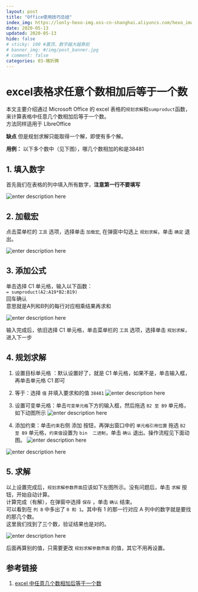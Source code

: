 ```yaml
---
layout: post
title: "Office使用技巧总结"
index_img: https://lonly-hexo-img.oss-cn-shanghai.aliyuncs.com/hexo_images/excel表格中任意个数相加后等于一个数/unnamed.png
date: 2020-05-13
updated: 2020-05-13
hide: false
# sticky: 100 #置顶，数字越大越靠前
# banner_img: #/img/post_banner.jpg
# comment: false
categories: 03-瞎折腾
---
```


# excel表格求任意个数相加后等于一个数

本文主要介绍通过 Microsoft Office 的 excel 表格的`规划求解`和`sumproduct`函数，来计算表格中任意几个数相加后等于一个数。  
方法同样适用于  LIbreOffice 

**缺点**
但是规划求解只能取得一个解，即使有多个解。

<!--more-->

**用例：**
以下多个数中（见下图），哪几个数相加的和是38481

## 1. 填入数字

首先我们在表格的列中填入所有数字，**注意第一行不要填写**

![enter description here](https://lonly-hexo-img.oss-cn-shanghai.aliyuncs.com/hexo_images/excel表格中任意个数相加后等于一个数/1添加数据_3.png)

## 2. 加载宏

点击菜单栏的 `工具` 选项，选择单击 `加载宏`, 在弹窗中勾选上 `规划求解`，单击 `确定` 退出。

![enter description here](https://lonly-hexo-img.oss-cn-shanghai.aliyuncs.com/hexo_images/excel表格中任意个数相加后等于一个数/2加载宏.png)

## 3. 添加公式

单击选择 C1 单元格，输入以下函数：  
`= sumproduct(A2:A19*B2:B19)`  
回车确认  
意思就是A列和B列的每行对应相乘结果再求和  

![enter description here](https://lonly-hexo-img.oss-cn-shanghai.aliyuncs.com/hexo_images/excel表格中任意个数相加后等于一个数/4sum公式_167.png)

输入完成后，依旧选择 C1 单元格，单击菜单栏的 `工具` 选项，选择单击 `规划求解`，进入下一步

## 4. 规划求解 

1. 设置目标单元格 ：默认设置好了，就是 C1 单元格，如果不是，单击输入框，再单击单元格 C1 即可  
2. 等于：选择 `值` 并填入要求和的值 `38481`
![enter description here](https://lonly-hexo-img.oss-cn-shanghai.aliyuncs.com/hexo_images/excel表格中任意个数相加后等于一个数/6规划求解值参数_292.png)

3. 设置可变单元格：单击`可变单元格`下方的输入框，然后拖选 `B2 至 B9` 单元格，如下动图所示
![enter description here](https://lonly-hexo-img.oss-cn-shanghai.aliyuncs.com/hexo_images/excel表格中任意个数相加后等于一个数/7可变单元格.gif)

 4. 添加约束：单击`约束`右侧 添加 按钮，再弹出窗口中的 `单元格引用位置` 拖选  `B2 至 B9` 单元格，`约束值`设置为 `bin  二进制`，单击 `确认` 退出。操作流程见下面动图。
![enter description here](https://lonly-hexo-img.oss-cn-shanghai.aliyuncs.com/hexo_images/excel表格中任意个数相加后等于一个数/添加约束.png)

![enter description here](https://lonly-hexo-img.oss-cn-shanghai.aliyuncs.com/hexo_images/excel表格中任意个数相加后等于一个数/8约束.gif)

## 5. 求解

以上设置完成后，`规划求解参数界面`应该如下左图所示。没有问题后，单击 `求解` 按钮，开始自动计算。  
计算完成（有解），在弹窗中选择 `保存` ，单击 `确认` 结束。  
可以看到在 `列 B` 中多出了 `0 和 1`。其中有 1 的那一行对应 A  列中的数字就是要找的那几个数。  
这里我们找到了三个数，验证结果也是对的。  

 ![enter description here](https://lonly-hexo-img.oss-cn-shanghai.aliyuncs.com/hexo_images/excel表格中任意个数相加后等于一个数/7求解_106.png)
 
 后面再算别的值，只需要更改 `规划求解参数界面` 的值，其它不用再设置。

## 参考链接

1. [excel 中任意几个数相加后等于一个数](https://blog.csdn.net/psp0001060/article/details/50537574)


